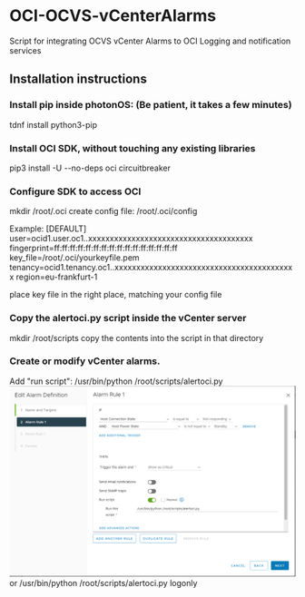 # OCI-OCVS-vCenterAlarms
Script for integrating OCVS vCenter Alarms to OCI Logging and notification services

## Installation instructions

### Install pip inside photonOS: (Be patient, it takes a few minutes)
tdnf install python3-pip

### Install OCI SDK, without touching any existing libraries
pip3 install -U --no-deps oci circuitbreaker

### Configure SDK to access OCI
mkdir /root/.oci
create config file: /root/.oci/config

Example:
[DEFAULT]
user=ocid1.user.oc1..xxxxxxxxxxxxxxxxxxxxxxxxxxxxxxxxxxxxxx
fingerprint=ff:ff:ff:ff:ff:ff:ff:ff:ff:ff:ff:ff:ff:ff:ff:ff
key_file=/root/.oci/yourkeyfile.pem
tenancy=ocid1.tenancy.oc1..xxxxxxxxxxxxxxxxxxxxxxxxxxxxxxxxxxxxxxxxxx
region=eu-frankfurt-1

place key file in the right place, matching your config file

### Copy the alertoci.py script inside the vCenter server

mkdir /root/scripts
copy the contents into the script in that directory 

### Create or modify vCenter alarms. 

Add "run script":
/usr/bin/python /root/scripts/alertoci.py
![script example](https://github.com/AnykeyNL/OCI-OCVS-vCenterAlarms/raw/main/vcenter-alarm_example1.png)
or 
/usr/bin/python /root/scripts/alertoci.py logonly

